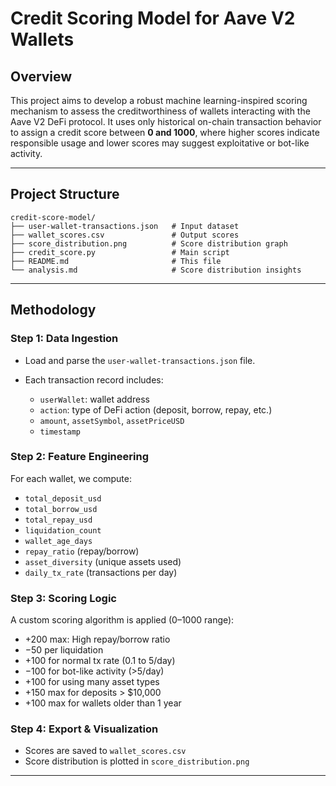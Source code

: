 # Credit Scoring Model for Aave V2 Wallets

## Overview

This project aims to develop a robust machine learning-inspired scoring mechanism to assess the creditworthiness of wallets interacting with the Aave V2 DeFi protocol. It uses only historical on-chain transaction behavior to assign a credit score between **0 and 1000**, where higher scores indicate responsible usage and lower scores may suggest exploitative or bot-like activity.

---

## Project Structure

```
credit-score-model/
├── user-wallet-transactions.json   # Input dataset
├── wallet_scores.csv               # Output scores
├── score_distribution.png          # Score distribution graph
├── credit_score.py                 # Main script
├── README.md                       # This file
└── analysis.md                     # Score distribution insights
```

---

## Methodology

### Step 1: Data Ingestion

* Load and parse the `user-wallet-transactions.json` file.
* Each transaction record includes:

  * `userWallet`: wallet address
  * `action`: type of DeFi action (deposit, borrow, repay, etc.)
  * `amount`, `assetSymbol`, `assetPriceUSD`
  * `timestamp`

### Step 2: Feature Engineering

For each wallet, we compute:

* `total_deposit_usd`
* `total_borrow_usd`
* `total_repay_usd`
* `liquidation_count`
* `wallet_age_days`
* `repay_ratio` (repay/borrow)
* `asset_diversity` (unique assets used)
* `daily_tx_rate` (transactions per day)

### Step 3: Scoring Logic

A custom scoring algorithm is applied (0–1000 range):

* +200 max: High repay/borrow ratio
* −50 per liquidation
* +100 for normal tx rate (0.1 to 5/day)
* −100 for bot-like activity (>5/day)
* +100 for using many asset types
* +150 max for deposits > \$10,000
* +100 max for wallets older than 1 year

### Step 4: Export & Visualization

* Scores are saved to `wallet_scores.csv`
* Score distribution is plotted in `score_distribution.png`

---
